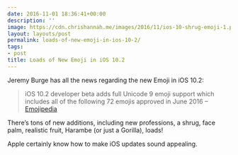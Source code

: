 ```yaml
---
date: 2016-11-01 18:36:41+00:00
description: ''
image: https://cdn.chrishannah.me/images/2016/11/ios-10-shrug-emoji-1.png
layout: layouts/post
permalink: loads-of-new-emoji-in-ios-10-2/
tags:
- post
title: Loads of New Emoji in iOS 10.2
---
```


<div class="kg-card-markdown">
<p><!-- link[http://blog.emojipedia.org/ios-10-2-emoji-first-look-shrug-fingers-crossed-face-palm/] --></p>
<p>Jeremy Burge has all the news regarding the new Emoji in iOS 10.2:</p>
<blockquote><p>iOS 10.2 developer beta adds full Unicode 9 emoji support which includes all of the following 72 emojis approved in June 2016 &#8211; <a href="http://blog.emojipedia.org/ios-10-2-emoji-first-look-shrug-fingers-crossed-face-palm/">Emojipedia</a></p></blockquote>
<p>There&#8217;s tons of new additions, including new professions, a shrug, face palm, realistic fruit, Harambe (or just a Gorilla), loads!</p>
<p>Apple certainly know how to make iOS updates sound appealing.</p>
</div>